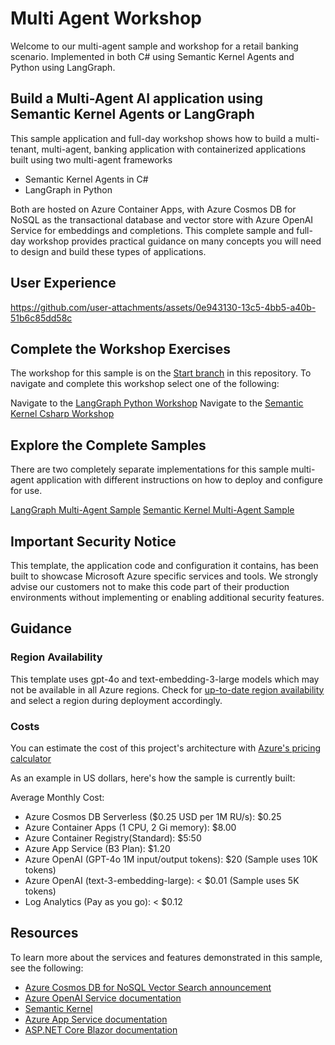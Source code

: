 # Multi Agent Workshop

Welcome to our multi-agent sample and workshop for a retail banking scenario. Implemented in both C# using Semantic Kernel Agents and Python using LangGraph.

## Build a Multi-Agent AI application using Semantic Kernel Agents or LangGraph

This sample application and full-day workshop shows how to build a multi-tenant, multi-agent, banking application with containerized applications built using two multi-agent frameworks

- Semantic Kernel Agents in C#
- LangGraph in Python

Both are hosted on Azure Container Apps, with Azure Cosmos DB for NoSQL as the transactional database and vector store with Azure OpenAI Service for embeddings and completions. This complete sample and full-day workshop provides practical guidance on many concepts you will need to design and build these types of applications.

## User Experience

https://github.com/user-attachments/assets/0e943130-13c5-4bb5-a40b-51b6c85dd58c

## Complete the Workshop Exercises

The workshop for this sample is on the [Start branch](https://github.com/AzureCosmosDB/banking-multi-agent-workshop/tree/start) in this repository. To navigate and complete this workshop select one of the following:

Navigate to the [LangGraph Python Workshop](https://github.com/AzureCosmosDB/banking-multi-agent-workshop/blob/start/python/workshop/Module-00.md)
Navigate to the [Semantic Kernel Csharp Workshop](https://github.com/AzureCosmosDB/banking-multi-agent-workshop/blob/start/csharp/workshop/Module-00.md)

## Explore the Complete Samples

There are two completely separate implementations for this sample multi-agent application with different instructions on how to deploy and configure for use.

[LangGraph Multi-Agent Sample](./python/readme.md)
[Semantic Kernel Multi-Agent Sample](./csharp/README.md)


## Important Security Notice

This template, the application code and configuration it contains, has been built to showcase Microsoft Azure specific services and tools. We strongly advise our customers not to make this code part of their production environments without implementing or enabling additional security features.

## Guidance

### Region Availability

This template uses gpt-4o and text-embedding-3-large models which may not be available in all Azure regions. Check for [up-to-date region availability](https://learn.microsoft.com/azure/ai-services/openai/concepts/models#standard-deployment-model-availability) and select a region during deployment accordingly.

### Costs

You can estimate the cost of this project's architecture with [Azure's pricing calculator](https://azure.microsoft.com/pricing/calculator/)

As an example in US dollars, here's how the sample is currently built:

Average Monthly Cost:

- Azure Cosmos DB Serverless ($0.25 USD per 1M RU/s): $0.25
- Azure Container Apps (1 CPU, 2 Gi memory): $8.00
- Azure Container Registry(Standard): $5:50
- Azure App Service (B3 Plan): $1.20
- Azure OpenAI (GPT-4o 1M input/output tokens): $20 (Sample uses 10K tokens)
- Azure OpenAI (text-3-embedding-large): < $0.01 (Sample uses 5K tokens)
- Log Analytics (Pay as you go): < $0.12

## Resources

To learn more about the services and features demonstrated in this sample, see the following:

- [Azure Cosmos DB for NoSQL Vector Search announcement](https://aka.ms/CosmosDBDiskANNBlog/)
- [Azure OpenAI Service documentation](https://learn.microsoft.com/azure/cognitive-services/openai/)
- [Semantic Kernel](https://learn.microsoft.com/semantic-kernel/overview)
- [Azure App Service documentation](https://learn.microsoft.com/azure/app-service/)
- [ASP.NET Core Blazor documentation](https://dotnet.microsoft.com/apps/aspnet/web-apps/blazor)
